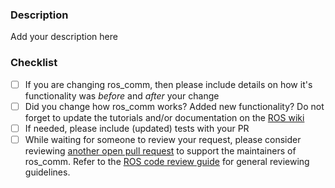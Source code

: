 <!--
Thanks for submitting a Pull Request!

Please shortly explain your contribution, and if fixing an issue from the tracker, please add a link to the issue.

Be sure to go over each item in the list below before submitting your pull request.
-->

### Description

Add your description here


### Checklist

- [ ] If you are changing ros_comm, then please include details on how it's functionality was *before* and *after* your change
- [ ] Did you change how ros_comm works? Added new functionality? Do not forget to update the tutorials and/or documentation on the [ROS wiki](http://wiki.ros.org/ros_comm)
- [ ] If needed, please include (updated) tests with your PR
- [ ] While waiting for someone to review your request, please consider reviewing [another open pull request](https://github.com/ros/ros_comm/pulls) to support the maintainers of ros_comm. Refer to the [ROS code review guide](https://github.com/rosin-project/ros_code_review_guide/blob/master/README.md) for general reviewing guidelines.
